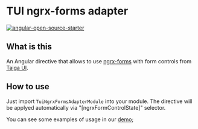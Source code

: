 # TUI ngrx-forms adapter

[![angular-open-source-starter](https://img.shields.io/badge/made%20with-angular--open--source--starter-d81676?logo=angular)](https://github.com/TinkoffCreditSystems/angular-open-source-starter)

## What is this

An Angular directive that allows to use [ngrx-forms](https://github.com/MrWolfZ/ngrx-forms) with form controls from [Taiga UI](https://github.com/TinkoffCreditSystems/taiga-ui).

## How to use

Just import `TuiNgrxFormsAdapterModule` into your module. The directive will be applyed automatically via "[ngrxFormControlState]" selector.

You can see some examples of usage in our [demo](https://stackblitz.com/github/TinkoffCreditSystems/tui-ngrx-forms-adapter/tree/main/projects/demo);
